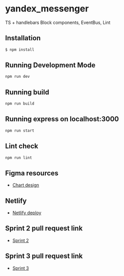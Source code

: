 # yandex_messenger

TS + handlebars
Block components, EventBus, Lint

## Installation

```bash
$ npm install
```

## Running Development Mode

```bash
npm run dev
```

## Running build

```bash
npm run build
```

## Running express on localhost:3000

```bash
npm run start
```

## Lint check

```bash
npm run lint
```

## Figma resources

- [Chart design](https://www.figma.com/file/24EUnEHGEDNLdOcxg7ULwV/Chat?node-id=0%3A1)

## Netlify

- [Netlify deploy](https://voluble-zabaione-0a1092.netlify.app/)

## Sprint 2 pull request link

- [Sprint 2](https://github.com/MaximOvsyannikov/yandex_messenger/pull/3)

## Sprint 3 pull request link

- [Sprint 3](https://github.com/MaximOvsyannikov/yandex_messenger/pull/4)

